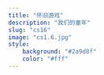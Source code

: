 ```yaml
---
title: "怀旧游戏"
description: "我们的童年"
slug: "cs16"
image: "cs1.6.jpg"
style:
    background: "#2a9d8f"
    color: "#fff"
---
```

